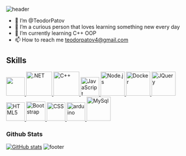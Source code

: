 ![header](https://capsule-render.vercel.app/api?type=waving&color=timeGradient&height=170&section=header&text=Hi%20There!&fontSize=90)
- 👋 I’m @TeodorPatov
- 👀 I’m a curious person that loves learning something new every day
- 🌱 I’m currently learning C++ OOP
- 📫 How to reach me teodorpatov4@gmail.com

## Skills
<div align="left">
  
  <a href="https://docs.microsoft.com/en-us/dotnet/csharp/" target="_blank" rel="noreferrer">
      <img src="https://cdn.jsdelivr.net/gh/devicons/devicon/icons/csharp/csharp-original.svg" width="50" height="50" />
  </a>
  <a href="https://dotnet.microsoft.com/en-us/" target="_blank" rel="noreferrer">
      <img src="https://cdn.jsdelivr.net/gh/devicons/devicon/icons/dot-net/dot-net-original.svg" width="70" height="65" alt=".NET" />
  </a>
<a href="https://cplusplus.com/" target="_blank" ref="noreferer">
  <img src="https://icongr.am/devicon/cplusplus-plain.svg?color=692277" width="70" height="65" alt="C++" />
</a>
  
  <a href="https://developer.mozilla.org/en-US/docs/Web/JavaScript" target="_blank" rel="noreferrer">
      <img src="https://raw.githubusercontent.com/danielcranney/readme-generator/main/public/icons/skills/javascript-colored.svg" width="50" height="50" alt="JavaScript" />
  </a>
  <a href="https://nodejs.org/en" target="_blank" rel="noreferrer">
      <img src="https://cdn.jsdelivr.net/gh/devicons/devicon/icons/nodejs/nodejs-original.svg" width="65" height="65" alt="Node.js" />
  </a>
  <a href="https://www.docker.com/" target="_blank" rel="noreferrer">
      <img src="https://icongr.am/devicon/docker-original-wordmark.svg?size=120&color=currentColor" width="65" height="65" alt="Docker" />
  </a>

  <a href="https://jquery.com/" target="_blank" rel="noreferrer">
      <img src="https://cdn.jsdelivr.net/gh/devicons/devicon/icons/jquery/jquery-original.svg" width="65" height="65" alt="JQuery" />
  </a >
  <a href="https://developer.mozilla.org/en-US/docs/Glossary/HTML5" target="_blank" rel="noreferrer">
      <img src="https://raw.githubusercontent.com/danielcranney/readme-generator/main/public/icons/skills/html5-colored.svg" width="50" height="50" alt="HTML5" />
  </a>
  <a href="https://getbootstrap.com/">
      <img src="https://cdn.jsdelivr.net/gh/devicons/devicon/icons/bootstrap/bootstrap-original-wordmark.svg" width="52" height="52" alt="Bootstrap" />
  </a>
  <a href="https://www.w3schools.com/css/">
      <img src="https://cdn.jsdelivr.net/gh/devicons/devicon/icons/css3/css3-original.svg" width="50" height="50" alt="CSS" />
  </a>
  <a href="https://www.arduino.cc/en/Guide" target="_blank" rel="noreferrer"> 
      <img src="https://cdn.worldvectorlogo.com/logos/arduino-1.svg" alt="arduino" width="50" height="50"/> 
  </a> 

  
  
  </a>
  <a href="https://www.mysql.com/" target="_blank" rel="noreferrer">
      <img src="https://cdn.jsdelivr.net/gh/devicons/devicon/icons/mysql/mysql-original-wordmark.svg" width="65" height="65" alt="MySql" />
  </a>
  
</div>  

### Github Stats

[![GitHub stats](https://github-readme-stats.vercel.app/api?username=tedipatov05)](https://github.com/anuraghazra/github-readme-stats)
![footer](https://capsule-render.vercel.app/api?type=waving&color=timeGradient&height=150&section=footer&text=&fontSize=90)

